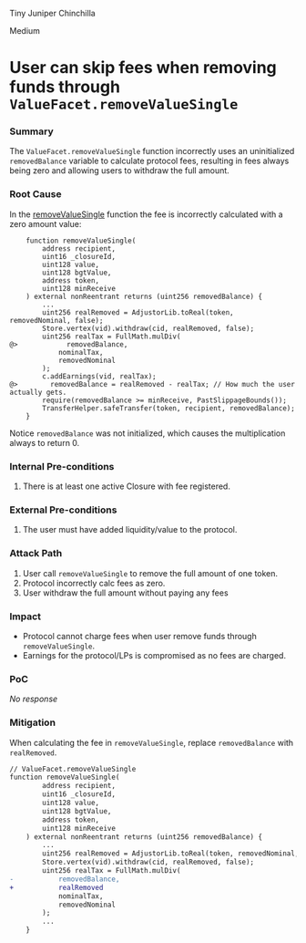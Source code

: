 Tiny Juniper Chinchilla

Medium

# User can skip fees when removing funds through `ValueFacet.removeValueSingle`

### Summary

The `ValueFacet.removeValueSingle` function incorrectly uses an uninitialized `removedBalance` variable to calculate protocol fees, resulting in fees always being zero and allowing users to withdraw the full amount.

### Root Cause

In the [removeValueSingle](https://github.com/sherlock-audit/2025-04-burve/blob/main/Burve/src/multi/facets/ValueFacet.sol#L236) function the fee is incorrectly calculated with a zero amount value: 

```solidity
    function removeValueSingle(
        address recipient,
        uint16 _closureId,
        uint128 value,
        uint128 bgtValue,
        address token,
        uint128 minReceive
    ) external nonReentrant returns (uint256 removedBalance) {
        ...
        uint256 realRemoved = AdjustorLib.toReal(token, removedNominal, false);
        Store.vertex(vid).withdraw(cid, realRemoved, false);
        uint256 realTax = FullMath.mulDiv(
@>            removedBalance,
            nominalTax,
            removedNominal
        );
        c.addEarnings(vid, realTax);
@>        removedBalance = realRemoved - realTax; // How much the user actually gets.
        require(removedBalance >= minReceive, PastSlippageBounds());
        TransferHelper.safeTransfer(token, recipient, removedBalance);
    }
```
Notice `removedBalance` was not initialized, which causes the multiplication always to return 0. 

### Internal Pre-conditions

1. There is at least one active Closure with fee registered.

### External Pre-conditions

1. The user must have added liquidity/value to the protocol. 

### Attack Path

1. User call `removeValueSingle` to remove the full amount of one token. 
2. Protocol incorrectly calc fees as zero. 
3. User withdraw the full amount without paying any fees

### Impact

- Protocol cannot charge fees when user remove funds through `removeValueSingle`. 
- Earnings for the protocol/LPs is compromised as no fees are charged. 


### PoC

_No response_

### Mitigation

When calculating the fee in `removeValueSingle`, replace `removedBalance` with `realRemoved`. 

```diff
// ValueFacet.removeValueSingle
function removeValueSingle(
        address recipient,
        uint16 _closureId,
        uint128 value,
        uint128 bgtValue,
        address token,
        uint128 minReceive
    ) external nonReentrant returns (uint256 removedBalance) {
        ...
        uint256 realRemoved = AdjustorLib.toReal(token, removedNominal, false);
        Store.vertex(vid).withdraw(cid, realRemoved, false);
        uint256 realTax = FullMath.mulDiv(
-           removedBalance,
+           realRemoved
            nominalTax,
            removedNominal
        );
        ...
    }
```